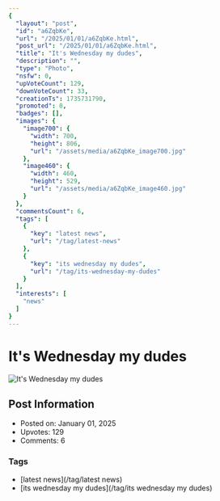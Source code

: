 ```yaml
---
{
  "layout": "post",
  "id": "a6ZqbKe",
  "url": "/2025/01/01/a6ZqbKe.html",
  "post_url": "/2025/01/01/a6ZqbKe.html",
  "title": "It's Wednesday my dudes",
  "description": "",
  "type": "Photo",
  "nsfw": 0,
  "upVoteCount": 129,
  "downVoteCount": 33,
  "creationTs": 1735731790,
  "promoted": 0,
  "badges": [],
  "images": {
    "image700": {
      "width": 700,
      "height": 806,
      "url": "/assets/media/a6ZqbKe_image700.jpg"
    },
    "image460": {
      "width": 460,
      "height": 529,
      "url": "/assets/media/a6ZqbKe_image460.jpg"
    }
  },
  "commentsCount": 6,
  "tags": [
    {
      "key": "latest news",
      "url": "/tag/latest-news"
    },
    {
      "key": "its wednesday my dudes",
      "url": "/tag/its-wednesday-my-dudes"
    }
  ],
  "interests": [
    "news"
  ]
}
---
```


# It's Wednesday my dudes

![It's Wednesday my dudes](/assets/media/a6ZqbKe_image700.jpg)

## Post Information

- Posted on: January 01, 2025
- Upvotes: 129
- Comments: 6

### Tags

- [latest news](/tag/latest news)
- [its wednesday my dudes](/tag/its wednesday my dudes)
